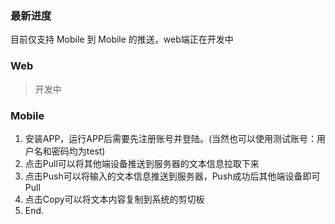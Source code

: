 ### 最新进度
> 
 目前仅支持 Mobile 到 Mobile 的推送，web端正在开发中

### Web
> 开发中

### Mobile
1. 安装APP，运行APP后需要先注册账号并登陆。(当然也可以使用测试账号：用户名和密码均为test)
2. 点击Pull可以将其他端设备推送到服务器的文本信息拉取下来
3. 点击Push可以将输入的文本信息推送到服务器，Push成功后其他端设备即可Pull
4. 点击Copy可以将文本内容复制到系统的剪切板
5. End.